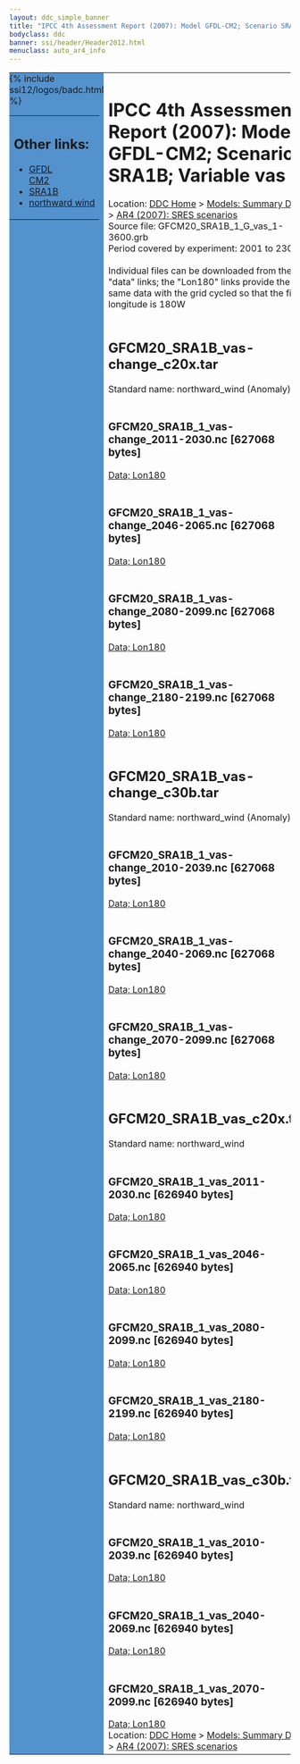 ```yaml
---
layout: ddc_simple_banner
title: "IPCC 4th Assessment Report (2007): Model GFDL-CM2; Scenario SRA1B; Variable vas"
bodyclass: ddc
banner: ssi/header/Header2012.html
menuclass: auto_ar4_info
---
```



<table width="100%" border="0" cellspacing="0" cellpadding="0" style="border-collapse: collapse;">
<tr style="margin:0;padding:0;border:0;">
<td style="margin:0;padding:0;border:0;height:1pt;width:150pt;background:#5492CD;" valign="top" >

<div id="lh-col2" class="auto_ar4_info">
<table class="menumain" bgcolor="#5492CD" cellspacing="0" width="100%" border="0">
<tr><td>
<h2> Other links:</h2>
<ul>
<li><a href="/auto/ar4/model-GFDL-CM2.html">GFDL<br/>CM2</a></li>
<li><a href="/auto/ar4/scenario-SRA1B.html">SRA1B</a></li>
<li><a href="/auto/ar4/var-northward_wind.html">northward wind</a></li>
</ul>
</td></tr>
{% include ssi12/logos/badc.html %}
</table>
</div>
</td>
<td><h1>IPCC 4th Assessment Report (2007): Model GFDL-CM2; Scenario SRA1B; Variable vas</h1>

<!-- Breadcrumb1 -->
<div id="breadcrumb1" align="left">
Location: <a href="/index.html">DDC Home</a> > <a href="/sim/gcm_clim/">Models: Summary Data</a>
> <a href="/sim/gcm_clim/SRES_AR4/index.html">AR4 (2007): SRES scenarios</a>
</div>
<!-- End of Breadcrumb1 -->Source file: GFCM20_SRA1B_1_G_vas_1-3600.grb
<br/>
Period covered by experiment: 2001 to 2300<br/>
<br/>Individual files can be downloaded from the "data" links; the "Lon180" links provide the same data
         with the grid cycled so that the first longitude is 180W<br/>
<br/><h2>GFCM20_SRA1B_vas-change_c20x.tar</h2>
Standard name: northward_wind (Anomaly)<br>
<br/><h3>GFCM20_SRA1B_1_vas-change_2011-2030.nc [627068 bytes]</h3>
<a href="http://apps.ipcc-data.org/cgi-bin/downl/ar4_nc/vas/GFCM20_SRA1B_1_vas-change_2011-2030.nc">Data; </a><a href="http://apps.ipcc-data.org/cgi-bin/downl/ar4_nc/vas/GFCM20_SRA1B_1_vas-change_2011-2030.cyto180.nc"> Lon180</a><br/>
<br/><h3>GFCM20_SRA1B_1_vas-change_2046-2065.nc [627068 bytes]</h3>
<a href="http://apps.ipcc-data.org/cgi-bin/downl/ar4_nc/vas/GFCM20_SRA1B_1_vas-change_2046-2065.nc">Data; </a><a href="http://apps.ipcc-data.org/cgi-bin/downl/ar4_nc/vas/GFCM20_SRA1B_1_vas-change_2046-2065.cyto180.nc"> Lon180</a><br/>
<br/><h3>GFCM20_SRA1B_1_vas-change_2080-2099.nc [627068 bytes]</h3>
<a href="http://apps.ipcc-data.org/cgi-bin/downl/ar4_nc/vas/GFCM20_SRA1B_1_vas-change_2080-2099.nc">Data; </a><a href="http://apps.ipcc-data.org/cgi-bin/downl/ar4_nc/vas/GFCM20_SRA1B_1_vas-change_2080-2099.cyto180.nc"> Lon180</a><br/>
<br/><h3>GFCM20_SRA1B_1_vas-change_2180-2199.nc [627068 bytes]</h3>
<a href="http://apps.ipcc-data.org/cgi-bin/downl/ar4_nc/vas/GFCM20_SRA1B_1_vas-change_2180-2199.nc">Data; </a><a href="http://apps.ipcc-data.org/cgi-bin/downl/ar4_nc/vas/GFCM20_SRA1B_1_vas-change_2180-2199.cyto180.nc"> Lon180</a><br/>
<br/><h2>GFCM20_SRA1B_vas-change_c30b.tar</h2>
Standard name: northward_wind (Anomaly)<br>
<br/><h3>GFCM20_SRA1B_1_vas-change_2010-2039.nc [627068 bytes]</h3>
<a href="http://apps.ipcc-data.org/cgi-bin/downl/ar4_nc/vas/GFCM20_SRA1B_1_vas-change_2010-2039.nc">Data; </a><a href="http://apps.ipcc-data.org/cgi-bin/downl/ar4_nc/vas/GFCM20_SRA1B_1_vas-change_2010-2039.cyto180.nc"> Lon180</a><br/>
<br/><h3>GFCM20_SRA1B_1_vas-change_2040-2069.nc [627068 bytes]</h3>
<a href="http://apps.ipcc-data.org/cgi-bin/downl/ar4_nc/vas/GFCM20_SRA1B_1_vas-change_2040-2069.nc">Data; </a><a href="http://apps.ipcc-data.org/cgi-bin/downl/ar4_nc/vas/GFCM20_SRA1B_1_vas-change_2040-2069.cyto180.nc"> Lon180</a><br/>
<br/><h3>GFCM20_SRA1B_1_vas-change_2070-2099.nc [627068 bytes]</h3>
<a href="http://apps.ipcc-data.org/cgi-bin/downl/ar4_nc/vas/GFCM20_SRA1B_1_vas-change_2070-2099.nc">Data; </a><a href="http://apps.ipcc-data.org/cgi-bin/downl/ar4_nc/vas/GFCM20_SRA1B_1_vas-change_2070-2099.cyto180.nc"> Lon180</a><br/>
<br/><h2>GFCM20_SRA1B_vas_c20x.tar</h2>
Standard name: northward_wind<br>
<br/><h3>GFCM20_SRA1B_1_vas_2011-2030.nc [626940 bytes]</h3>
<a href="http://apps.ipcc-data.org/cgi-bin/downl/ar4_nc/vas/GFCM20_SRA1B_1_vas_2011-2030.nc">Data; </a><a href="http://apps.ipcc-data.org/cgi-bin/downl/ar4_nc/vas/GFCM20_SRA1B_1_vas_2011-2030.cyto180.nc"> Lon180</a><br/>
<br/><h3>GFCM20_SRA1B_1_vas_2046-2065.nc [626940 bytes]</h3>
<a href="http://apps.ipcc-data.org/cgi-bin/downl/ar4_nc/vas/GFCM20_SRA1B_1_vas_2046-2065.nc">Data; </a><a href="http://apps.ipcc-data.org/cgi-bin/downl/ar4_nc/vas/GFCM20_SRA1B_1_vas_2046-2065.cyto180.nc"> Lon180</a><br/>
<br/><h3>GFCM20_SRA1B_1_vas_2080-2099.nc [626940 bytes]</h3>
<a href="http://apps.ipcc-data.org/cgi-bin/downl/ar4_nc/vas/GFCM20_SRA1B_1_vas_2080-2099.nc">Data; </a><a href="http://apps.ipcc-data.org/cgi-bin/downl/ar4_nc/vas/GFCM20_SRA1B_1_vas_2080-2099.cyto180.nc"> Lon180</a><br/>
<br/><h3>GFCM20_SRA1B_1_vas_2180-2199.nc [626940 bytes]</h3>
<a href="http://apps.ipcc-data.org/cgi-bin/downl/ar4_nc/vas/GFCM20_SRA1B_1_vas_2180-2199.nc">Data; </a><a href="http://apps.ipcc-data.org/cgi-bin/downl/ar4_nc/vas/GFCM20_SRA1B_1_vas_2180-2199.cyto180.nc"> Lon180</a><br/>
<br/><h2>GFCM20_SRA1B_vas_c30b.tar</h2>
Standard name: northward_wind<br>
<br/><h3>GFCM20_SRA1B_1_vas_2010-2039.nc [626940 bytes]</h3>
<a href="http://apps.ipcc-data.org/cgi-bin/downl/ar4_nc/vas/GFCM20_SRA1B_1_vas_2010-2039.nc">Data; </a><a href="http://apps.ipcc-data.org/cgi-bin/downl/ar4_nc/vas/GFCM20_SRA1B_1_vas_2010-2039.cyto180.nc"> Lon180</a><br/>
<br/><h3>GFCM20_SRA1B_1_vas_2040-2069.nc [626940 bytes]</h3>
<a href="http://apps.ipcc-data.org/cgi-bin/downl/ar4_nc/vas/GFCM20_SRA1B_1_vas_2040-2069.nc">Data; </a><a href="http://apps.ipcc-data.org/cgi-bin/downl/ar4_nc/vas/GFCM20_SRA1B_1_vas_2040-2069.cyto180.nc"> Lon180</a><br/>
<br/><h3>GFCM20_SRA1B_1_vas_2070-2099.nc [626940 bytes]</h3>
<a href="http://apps.ipcc-data.org/cgi-bin/downl/ar4_nc/vas/GFCM20_SRA1B_1_vas_2070-2099.nc">Data; </a><a href="http://apps.ipcc-data.org/cgi-bin/downl/ar4_nc/vas/GFCM20_SRA1B_1_vas_2070-2099.cyto180.nc"> Lon180</a><br/>
<!-- Breadcrumb2 -->
<div id="breadcrumb2" align="left">
Location: <a href="/index.html">DDC Home</a> > <a href="/sim/gcm_clim/">Models: Summary Data</a>
> <a href="/sim/gcm_clim/SRES_AR4/index.html">AR4 (2007): SRES scenarios</a>
</div>
<!-- End of Breadcrumb2 --></td></tr></table>
